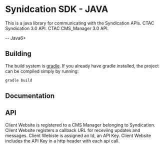 Synidcation SDK - JAVA
=======================

This is a java library for communicating with the Syndication APIs.
  CTAC Syndication 3.0 API.
  CTAC CMS_Manager 3.0 API.

-- Java6+

Building
---------------------------
The build system is [gradle](http://www.gradle.org). If you already have gradle installed, the project can be compiled simply by running:

~~~~python
gradle build
~~~~

Documentation
---------------------------


API
---------------------------

  Client Website is registered to a CMS Manager belonging to Syndication.
  Client Website registers a callback URL for receviing updates and messages.
  Client Webiste is assigned an Id, an API Key.
  Client Website includes the API Key in a http header with each api call.
